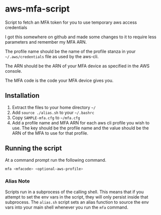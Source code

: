 # aws-mfa-script
Script to fetch an MFA token for you to use temporary aws access credentials

I got this somewhere on github and made some changes to it to require 
less parameters and remember my MFA ARN.  

The profile name should be the name of the profile stanza in your 
`~/.aws/credentials` file as used by the aws-cli.

The ARN should be the ARN of your MFA device as specified in the AWS console.

The MFA code is the code your MFA device gives you.

## Installation

 1. Extract the files to your home directory `~/`
 2. Add `source ./alias.sh` to your `~/.bashrc`
 3. Copy `SAMPLE-mfa.cfg` to `~/mfa.cfg` 
 4. Add a profile name and MFA ARN for each aws cli profile you wish to use. The key should be the profile name and the value should be the ARN of the MFA to use for that profile.

## Running the script

At a command prompt run the following command.

```bash
mfa <mfacode> <optional-aws-profile>
```

### Alias Note

Scripts run in a subprocess of the calling shell.  This means that 
if you attempt to set the env vars in the script, they will only persist
inside that subprocess.  The `alias.sh` script sets an alias function to source the env vars into your main shell whenever you 
run the `mfa` command.
